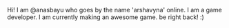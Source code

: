 <!---
- 👋 Hi, I’m @anasbayu
- 👀 I’m interested in ...
- 🌱 I’m currently learning ...
- 💞️ I’m looking to collaborate on ...
- 📫 How to reach me ...


anasbayu/anasbayu is a ✨ special ✨ repository because its `README.md` (this file) appears on your GitHub profile.
You can click the Preview link to take a look at your changes.
--->

Hi! I am @anasbayu who goes by the name 'arshavyna' online.
I am a game developer. I am currently making an awesome game. be right back! :)
